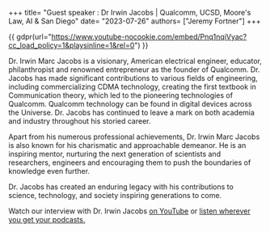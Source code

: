 +++
title= "Guest speaker : Dr Irwin Jacobs | Qualcomm, UCSD, Moore's Law, AI & San Diego"
date= "2023-07-26"
authors= ["Jeremy Fortner"]
+++

{{ gdpr(url="https://www.youtube-nocookie.com/embed/Pnq1nqiVyac?cc_load_policy=1&playsinline=1&rel=0") }}

Dr. Irwin Marc Jacobs is a visionary, American electrical engineer, educator, philanthropist and renowned entrepreneur as the founder of Qualcomm. Dr. Jacobs has made significant contributions to various fields of engineering, including commercializing CDMA technology, creating the first textbook in Communication theory, which led to the pioneering technologies of Qualcomm. Qualcomm technology can be found in digital devices across the Universe. Dr. Jacobs has continued to leave a mark on both academia and industry throughout his storied career. 

Apart from his numerous professional achievements, Dr. Irwin Marc Jacobs is also known for his charismatic and approachable demeanor. He is an inspiring mentor, nurturing the next generation of scientists and researchers, engineers and encouraging them to push the boundaries of knowledge even further.

Dr. Jacobs has created an enduring legacy with his contributions to science, technology, and society inspiring generations to come.

Watch our interview with Dr. Irwin Jacobs [on YouTube](https://youtube.com/watch?v=Pnq1nqiVyac) or [listen wherever you get your podcasts.](/podcast)


